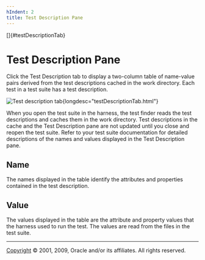 ```yaml
---
hIndent: 2
title: Test Description Pane
---
```


[]{#testDescriptionTab}

# Test Description Pane

Click the Test Description tab to display a two-column table of name-value pairs derived from the
test descriptions cached in the work directory. Each test in a test suite has a test description.

![Test description tab](../../images/JT4testDescriptionTab.gif){longdesc="testDescriptionTab.html"}

When you open the test suite in the harness, the test finder reads the test descriptions and caches
them in the work directory. Test descriptions in the cache and the Test Description pane are not
updated until you close and reopen the test suite. Refer to your test suite documentation for
detailed descriptions of the names and values displayed in the Test Description pane.

## Name

The names displayed in the table identify the attributes and properties contained in the test
description.

## Value

The values displayed in the table are the attribute and property values that the harness used to run
the test. The values are read from the files in the test suite.

----------------------------------------------------------------------------------------------------

[Copyright](../copyright.html) © 2001, 2009, Oracle and/or its affiliates. All rights reserved.
